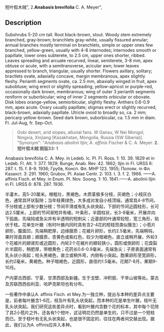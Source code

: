 短叶假木贼",
2.**Anabasis brevifolia** C. A. Meyer",

## Description
Subshrubs 5-20 cm tall. Root black-brown, stout. Woody stem extremely branched, gray-brown; branchlets gray-white, usually fissured annular; annual branches mostly terminal on branchlets, simple or upper ones few branched, yellow-green, usually with 4-8 internodes; internodes smooth or papillate, lower ones subterete, to 2.5 cm, upper ones shorter, ribbed. Leaves spreading and arcuate recurved, linear, semiterete, 3-8 mm, apex obtuse or acute, with a semitransverse, acicular awn; lower leaves appressed to branch, triangular, usually shorter. Flowers axillary, solitary; bractlets ovate, adaxially concave, margin membranous, apex slightly fleshy. Perianth segments ovate, ca. 2.5 mm, abaxially winged in fruit, apex subobtuse; wing erect or slightly spreading, yellow-apricot or purple-red, occasionally dark brown, membranous; wing of outer 3 perianth segments reniform or suborbicular; wing of inner 2 segments orbicular or obovate. Disk lobes orange-yellow, semiorbicular, slightly fleshy. Anthers 0.6-0.9 mm, apex acute. Ovary usually papillate; stigmas erect or slightly recurved, black-brown, adaxially papillate. Utricle ovoid to broadly so, ca. 2 mm; pericarp yellow-brown. Seed dark brown, suborbicular, ca. 1.5 mm in diam. Fl. Jul-Aug, fr. Sep-Oct.

> Gobi desert, arid slopes, alluvial fans. W Gansu, W Nei Mongol, Ningxia, Xinjiang [Kazakhstan, Mongolia, Russia (SW Siberia)].
  "Synonym": "*Anabasis* *abolinii* Iljin; *A*. *affinis* Fischer &amp; C. A. Meyer.
**2.短叶假木贼 图版33: 1**

Anabasis brevifolia C. A. Mey. in Ledeb. Ic. Pl. Fl. Ross. 1: 10. 39. 1829 et in Ledeb. Fl. Alt. 1: 377. 1829; Bunge, Anab. Rev. 42. 1862; Iljin in Fl. URSS 6: 287. t. 15. f. 8-9. 1936; Грубв, Консп. Фл. МНР 123. 1955; Полояк. in Фл. Казахст. 3: 291. 1960; Grubov, Pl. Asiae Centr. 2: 103. t. 3. f. 2. 1966. ——A. affinis Fisch. et Mey. in Enum. Pl. Nov. Soong. 1: 10. 1841.——A. abolinii Iljin in Fl. URSS 6: 878. 287. 1936.

半灌木，高5-20厘米。根粗壮，黑褐色。木质茎极多分枝，灰褐色；小枝灰白色，通常具环状裂隙；当年枝黄绿色，大多成对发自小枝顶端，通常具4-8节间，不分枝或上部有少数分枝；节间平滑或有乳头状突起，下部的节间近圆柱形，长可达2.5厘米，上部的节间渐短并有棱。叶条形，半圆柱状，长3-8毫米，开展并向下弧曲，先端钝或急尖并有半透明的短刺尖；近基部的叶通常较短，宽三角形，贴伏于枝。花单生叶腋（有时叶腋内同时具有含2-4花的短枝而类似簇生）；小苞片卵形，腹面凹，先端稍肥厚，边缘膜质；花被片卵形，长约2.5毫米，先端稍钝，果时背面具翅；翅膜质，杏黄色或紫红色，较少为暗褐色，直立或稍开展，外轮3个花被片的翅肾形或近圆形，内轮2个花被片的翅较狭小，圆形或倒卵形；花盘裂片半圆形，稍肥厚，带橙黄色；花药长0.6-0.9毫米，先端急尖；子房表面通常有乳头状小突起；柱头黑褐色，直立或稍外弯，内侧有小突起。胞果卵形至宽卵形，长约2毫米，黄褐色。种子暗褐色，近圆形，直径约1.5毫米。花期7-8月，果期9-10月。

产内蒙古西部、宁夏、甘肃西部及新疆。生于戈壁、冲积扇、干旱山坡等处。蒙古及苏联西西伯利亚、哈萨克斯坦也有分布。

一些著作中承认A. affinis Fisch. et Mey.为一独立种，提出与本种的差异点主要是，前者每叶腋含1-6花，枝及叶有乳头状突起，而本种的花是单生叶腋，枝叶无乳头状突起。我们研究这些差异点时，看到叶腋内含数个花的标本，其中每个花除了具2小苞片之外，还各有1个短叶，这证明花仍然是单生的，只不过是一个短枝而已。至于枝叶有无乳头状突起，也是很不固定的，往往在两者间交替出现。据此，我们认为A. offinis应并入本种。
